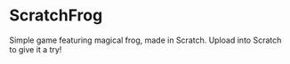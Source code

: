 # ScratchFrog
Simple game featuring magical frog, made in Scratch.
Upload into Scratch to give it a try!
